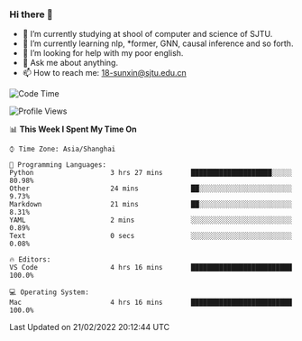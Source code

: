 ### Hi there 👋

<!--
**sunxin000/sunxin000** is a ✨ _special_ ✨ repository because its `README.md` (this file) appears on your GitHub profile.

Here are some ideas to get you started:

- 🔭 I’m currently working on ...
- 🌱 I’m currently learning ...
- 👯 I’m looking to collaborate on ...
- 🤔 I’m looking for help with ...
- 💬 Ask me about ...
- 📫 How to reach me: ...
- 😄 Pronouns: ...
- ⚡ Fun fact: ...
-->
- 🏫 I’m currently studying at shool of computer and science of SJTU.
- 🌱 I’m currently learning nlp, \*former, GNN, causal inference and so forth.
- 🤔 I’m looking for help with my poor english.
- 💬 Ask me about anything.
- 📫 How to reach me: 18-sunxin@sjtu.edu.cn
<!--START_SECTION:waka-->
![Code Time](http://img.shields.io/badge/Code%20Time-89%20hrs%2044%20mins-blue)

![Profile Views](http://img.shields.io/badge/Profile%20Views-2-blue)

📊 **This Week I Spent My Time On** 

```text
⌚︎ Time Zone: Asia/Shanghai

💬 Programming Languages: 
Python                   3 hrs 27 mins       ████████████████████░░░░░   80.98% 
Other                    24 mins             ██░░░░░░░░░░░░░░░░░░░░░░░   9.73% 
Markdown                 21 mins             ██░░░░░░░░░░░░░░░░░░░░░░░   8.31% 
YAML                     2 mins              ░░░░░░░░░░░░░░░░░░░░░░░░░   0.89% 
Text                     0 secs              ░░░░░░░░░░░░░░░░░░░░░░░░░   0.08%

🔥 Editors: 
VS Code                  4 hrs 16 mins       █████████████████████████   100.0%

💻 Operating System: 
Mac                      4 hrs 16 mins       █████████████████████████   100.0%

```


 Last Updated on 21/02/2022 20:12:44 UTC
<!--END_SECTION:waka-->
